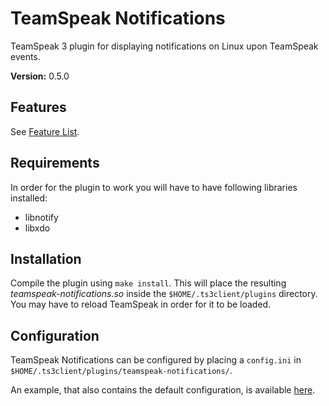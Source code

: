 # TeamSpeak Notifications
TeamSpeak 3 plugin for displaying notifications on Linux upon TeamSpeak events.

**Version:** 0.5.0

## Features
See [Feature List](FEATURES.md).

## Requirements
In order for the plugin to work you will have to have following libraries
installed:

- libnotify
- libxdo

## Installation
Compile the plugin using `make install`.
This will place the resulting *teamspeak-notifications.so* inside the 
`$HOME/.ts3client/plugins` directory.
You may have to reload TeamSpeak in order for it to be loaded.

## Configuration
TeamSpeak Notifications can be configured by placing a `config.ini` in 
`$HOME/.ts3client/plugins/teamspeak-notifications/`.

An example, that also contains the default configuration,
is available [here](example-configuration.ini).
